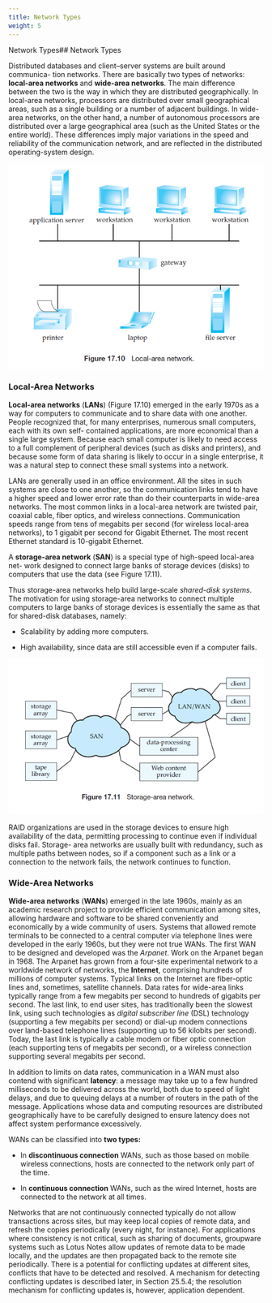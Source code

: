 ```yaml
---
title: Network Types
weight: 5
---
```


Network Types## Network Types

Distributed databases and client–server systems are built around communica- tion networks. There are basically two types of networks: **local-area networks** and **wide-area networks**. The main difference between the two is the way in which they are distributed geographically. In local-area networks, processors are distributed over small geographical areas, such as a single building or a number of adjacent buildings. In wide-area networks, on the other hand, a number of autonomous processors are distributed over a large geographical area (such as the United States or the entire world). These differences imply major variations in the speed and reliability of the communication network, and are reflected in the distributed operating-system design.

![Alt text](figure-17.10.png)

### Local-Area Networks

**Local-area networks** (**LANs**) (Figure 17.10) emerged in the early 1970s as a way for computers to communicate and to share data with one another. People recognized that, for many enterprises, numerous small computers, each with its own self- contained applications, are more economical than a single large system. Because each small computer is likely to need access to a full complement of peripheral devices (such as disks and printers), and because some form of data sharing is likely to occur in a single enterprise, it was a natural step to connect these small systems into a network.

LANs are generally used in an office environment. All the sites in such systems are close to one another, so the communication links tend to have a higher speed and lower error rate than do their counterparts in wide-area networks. The most common links in a local-area network are twisted pair, coaxial cable, fiber optics, and wireless connections. Communication speeds range from tens of megabits per second (for wireless local-area networks), to 1 gigabit per second for Gigabit Ethernet. The most recent Ethernet standard is 10-gigabit Ethernet.

A **storage-area network** (**SAN**) is a special type of high-speed local-area net- work designed to connect large banks of storage devices (disks) to computers that use the data (see Figure 17.11).

Thus storage-area networks help build large-scale _shared-disk systems_. The motivation for using storage-area networks to connect multiple computers to large banks of storage devices is essentially the same as that for shared-disk databases, namely:

- Scalability by adding more computers.

- High availability, since data are still accessible even if a computer fails.

![Alt text](figure-17.11.png)

RAID organizations are used in the storage devices to ensure high availability of the data, permitting processing to continue even if individual disks fail. Storage- area networks are usually built with redundancy, such as multiple paths between nodes, so if a component such as a link or a connection to the network fails, the network continues to function.

### Wide-Area Networks

**Wide-area networks** (**WANs**) emerged in the late 1960s, mainly as an academic research project to provide efficient communication among sites, allowing hardware and software to be shared conveniently and economically by a wide community of users. Systems that allowed remote terminals to be connected to a central computer via telephone lines were developed in the early 1960s, but they were not true WANs. The first WAN to be designed and developed was the _Arpanet_. Work on the Arpanet began in 1968. The Arpanet has grown from a four-site experimental network to a worldwide network of networks, the **Internet**, comprising hundreds of millions of computer systems. Typical links on the Internet are fiber-optic lines and, sometimes, satellite channels. Data rates for wide-area links typically range from a few megabits per second to hundreds of gigabits per second. The last link, to end user sites, has traditionally been the slowest link, using such technologies as _digital subscriber line_ (DSL) technology (supporting a few megabits per second) or dial-up modem connections over land-based telephone lines (supporting up to 56 kilobits per second). Today, the last link is typically a cable modem or fiber optic connection (each supporting tens of megabits per second), or a wireless connection supporting several megabits per second.

In addition to limits on data rates, communication in a WAN must also contend with significant **latency**: a message may take up to a few hundred milliseconds to be delivered across the world, both due to speed of light delays, and due to queuing delays at a number of routers in the path of the message. Applications whose data and computing resources are distributed geographically have to be carefully designed to ensure latency does not affect system performance excessively.

WANs can be classified into **two types:**

- In **discontinuous connection** WANs, such as those based on mobile wireless connections, hosts are connected to the network only part of the time.

- In **continuous connection** WANs, such as the wired Internet, hosts are connected to the network at all times.

Networks that are not continuously connected typically do not allow transactions across sites, but may keep local copies of remote data, and refresh the copies periodically (every night, for instance). For applications where consistency is not critical, such as sharing of documents, groupware systems such as Lotus Notes allow updates of remote data to be made locally, and the updates are then propagated back to the remote site periodically. There is a potential for conflicting updates at different sites, conflicts that have to be detected and resolved. A mechanism for detecting conflicting updates is described later, in Section 25.5.4; the resolution mechanism for conflicting updates is, however, application dependent.


